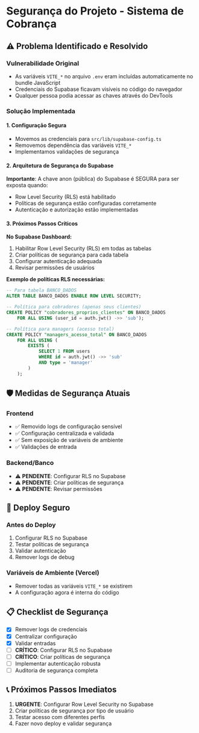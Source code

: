 # Segurança do Projeto - Sistema de Cobrança

## ⚠️ Problema Identificado e Resolvido

### Vulnerabilidade Original

- As variáveis `VITE_*` no arquivo `.env` eram incluídas automaticamente no bundle JavaScript
- Credenciais do Supabase ficavam visíveis no código do navegador
- Qualquer pessoa podia acessar as chaves através do DevTools

### Solução Implementada

#### 1. Configuração Segura

- Movemos as credenciais para `src/lib/supabase-config.ts`
- Removemos dependência das variáveis `VITE_*`
- Implementamos validações de segurança

#### 2. Arquitetura de Segurança do Supabase

**Importante**: A chave anon (pública) do Supabase é SEGURA para ser exposta quando:

- Row Level Security (RLS) está habilitado
- Políticas de segurança estão configuradas corretamente
- Autenticação e autorização estão implementadas

#### 3. Próximos Passos Críticos

**No Supabase Dashboard:**

1. Habilitar Row Level Security (RLS) em todas as tabelas
2. Criar políticas de segurança para cada tabela
3. Configurar autenticação adequada
4. Revisar permissões de usuários

**Exemplo de políticas RLS necessárias:**

```sql
-- Para tabela BANCO_DADOS
ALTER TABLE BANCO_DADOS ENABLE ROW LEVEL SECURITY;

-- Política para cobradores (apenas seus clientes)
CREATE POLICY "cobradores_proprios_clientes" ON BANCO_DADOS
    FOR ALL USING (user_id = auth.jwt() ->> 'sub');

-- Política para managers (acesso total)
CREATE POLICY "managers_acesso_total" ON BANCO_DADOS
    FOR ALL USING (
        EXISTS (
            SELECT 1 FROM users
            WHERE id = auth.jwt() ->> 'sub'
            AND type = 'manager'
        )
    );
```

## 🛡️ Medidas de Segurança Atuais

### Frontend

- ✅ Removido logs de configuração sensível
- ✅ Configuração centralizada e validada
- ✅ Sem exposição de variáveis de ambiente
- ✅ Validações de entrada

### Backend/Banco

- ⚠️ **PENDENTE**: Configurar RLS no Supabase
- ⚠️ **PENDENTE**: Criar políticas de segurança
- ⚠️ **PENDENTE**: Revisar permissões

## 🚀 Deploy Seguro

### Antes do Deploy

1. Configurar RLS no Supabase
2. Testar políticas de segurança
3. Validar autenticação
4. Remover logs de debug

### Variáveis de Ambiente (Vercel)

- Remover todas as variáveis `VITE_*` se existirem
- A configuração agora é interna do código

## 📋 Checklist de Segurança

- [x] Remover logs de credenciais
- [x] Centralizar configuração
- [x] Validar entradas
- [ ] **CRÍTICO**: Configurar RLS no Supabase
- [ ] **CRÍTICO**: Criar políticas de segurança
- [ ] Implementar autenticação robusta
- [ ] Auditoria de segurança completa

## 📞 Próximos Passos Imediatos

1. **URGENTE**: Configurar Row Level Security no Supabase
2. Criar políticas de segurança por tipo de usuário
3. Testar acesso com diferentes perfis
4. Fazer novo deploy e validar segurança
